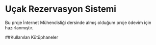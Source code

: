 # Uçak Rezervasyon Sistemi
Bu proje İnternet Mühendisliği dersinde almış olduğum proje ödevim için hazırlanmıştır. 

##Kullanılan Kütüphaneler
